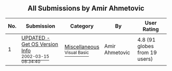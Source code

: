 ﻿<div align="center">

## All Submissions by Amir Ahmetovic

</div>

No.  | Submission | Category | By   | User Rating
---- | ---------- | -------- | ---- | -----------
1 | [UPDATED \- Get OS Version Info<br /><sup>2002-03-15 08:34:40</sup>](https://github.com/Planet-Source-Code/amir-ahmetovic-updated-get-os-version-info__1-36891) | [Miscellaneous<br /><sup>Visual Basic</sup>](../ByCategory/miscellaneous__1-1.md) | Amir Ahmetovic | 4.8 (91 globes from 19 users)

